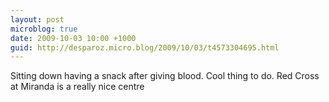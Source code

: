 ```yaml
---
layout: post
microblog: true
date: 2009-10-03 10:00 +1000
guid: http://desparoz.micro.blog/2009/10/03/t4573304695.html
---
```

Sitting down having a snack after giving blood. Cool thing to do. Red Cross at Miranda is a really nice centre
